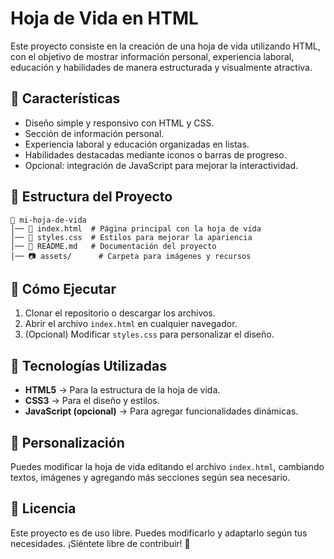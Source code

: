 # Hoja de Vida en HTML

Este proyecto consiste en la creación de una hoja de vida utilizando HTML, con el objetivo de mostrar información personal, experiencia laboral, educación y habilidades de manera estructurada y visualmente atractiva.

## 📌 Características
- Diseño simple y responsivo con HTML y CSS.
- Sección de información personal.
- Experiencia laboral y educación organizadas en listas.
- Habilidades destacadas mediante iconos o barras de progreso.
- Opcional: integración de JavaScript para mejorar la interactividad.

## 📂 Estructura del Proyecto
```
📁 mi-hoja-de-vida
│── 📄 index.html  # Página principal con la hoja de vida
│── 🎨 styles.css  # Estilos para mejorar la apariencia
│── 📜 README.md   # Documentación del proyecto
│── 📷 assets/      # Carpeta para imágenes y recursos
```

## 🚀 Cómo Ejecutar
1. Clonar el repositorio o descargar los archivos.
2. Abrir el archivo `index.html` en cualquier navegador.
3. (Opcional) Modificar `styles.css` para personalizar el diseño.

## 📌 Tecnologías Utilizadas
- **HTML5** → Para la estructura de la hoja de vida.
- **CSS3** → Para el diseño y estilos.
- **JavaScript (opcional)** → Para agregar funcionalidades dinámicas.

## 🎨 Personalización
Puedes modificar la hoja de vida editando el archivo `index.html`, cambiando textos, imágenes y agregando más secciones según sea necesario.

## 📜 Licencia
Este proyecto es de uso libre. Puedes modificarlo y adaptarlo según tus necesidades. ¡Siéntete libre de contribuir! 🚀

